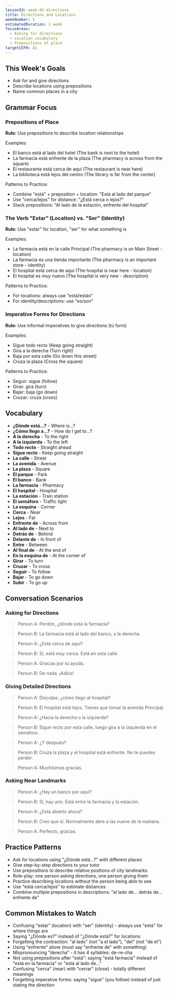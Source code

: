 ```yaml
---
lessonId: week-05-directions
title: Directions and Locations
weekNumber: 5
estimatedDuration: 1 week
focusAreas:
  - Asking for directions
  - Location vocabulary
  - Prepositions of place
targetCEFR: A1
---
```


## This Week's Goals

- Ask for and give directions
- Describe locations using prepositions
- Name common places in a city

## Grammar Focus

### Prepositions of Place

**Rule:** Use prepositions to describe location relationships

Examples:
- El banco está al lado del hotel (The bank is next to the hotel)
- La farmacia está enfrente de la plaza (The pharmacy is across from the square)
- El restaurante está cerca de aquí (The restaurant is near here)
- La biblioteca está lejos del centro (The library is far from the center)

Patterns to Practice:
- Combine "está" + preposition + location: "Está al lado del parque"
- Use "cerca/lejos" for distance: "¿Está cerca o lejos?"
- Stack prepositions: "Al lado de la estación, enfrente del hospital"

### The Verb "Estar" (Location) vs. "Ser" (Identity)

**Rule:** Use "estar" for location, "ser" for what something is

Examples:
- La farmacia está en la calle Principal (The pharmacy is on Main Street - location)
- La farmacia es una tienda importante (The pharmacy is an important store - identity)
- El hospital está cerca de aquí (The hospital is near here - location)
- El hospital es muy nuevo (The hospital is very new - description)

Patterns to Practice:
- For locations: always use "está/están"
- For identity/descriptions: use "es/son"

### Imperative Forms for Directions

**Rule:** Use informal imperatives to give directions (tú form)

Examples:
- Sigue todo recto (Keep going straight)
- Gira a la derecha (Turn right)
- Baja por esta calle (Go down this street)
- Cruza la plaza (Cross the square)

Patterns to Practice:
- Seguir: sigue (follow)
- Girar: gira (turn)
- Bajar: baja (go down)
- Cruzar: cruza (cross)

## Vocabulary

- **¿Dónde está...?** - Where is...?
- **¿Cómo llego a...?** - How do I get to...?
- **A la derecha** - To the right
- **A la izquierda** - To the left
- **Todo recto** - Straight ahead
- **Sigue recto** - Keep going straight
- **La calle** - Street
- **La avenida** - Avenue
- **La plaza** - Square
- **El parque** - Park
- **El banco** - Bank
- **La farmacia** - Pharmacy
- **El hospital** - Hospital
- **La estación** - Train station
- **El semáforo** - Traffic light
- **La esquina** - Corner
- **Cerca** - Near
- **Lejos** - Far
- **Enfrente de** - Across from
- **Al lado de** - Next to
- **Detrás de** - Behind
- **Delante de** - In front of
- **Entre** - Between
- **Al final de** - At the end of
- **En la esquina de** - At the corner of
- **Girar** - To turn
- **Cruzar** - To cross
- **Seguir** - To follow
- **Bajar** - To go down
- **Subir** - To go up

## Conversation Scenarios

### Asking for Directions

> Person A: Perdón, ¿dónde está la farmacia?

> Person B: La farmacia está al lado del banco, a la derecha.

> Person A: ¿Está cerca de aquí?

> Person B: Sí, está muy cerca. Está en esta calle.

> Person A: Gracias por tu ayuda.

> Person B: De nada. ¡Adiós!

### Giving Detailed Directions

> Person A: Disculpe, ¿cómo llego al hospital?

> Person B: El hospital está lejos. Tienes que tomar la avenida Principal.

> Person A: ¿Hacia la derecha o la izquierda?

> Person B: Sigue recto por esta calle, luego gira a la izquierda en el semáforo.

> Person A: ¿Y después?

> Person B: Cruza la plaza y el hospital está enfrente. No te puedes perder.

> Person A: Muchísimas gracias.

### Asking Near Landmarks

> Person A: ¿Hay un banco por aquí?

> Person B: Sí, hay uno. Está entre la farmacia y la estación.

> Person A: ¿Está abierto ahora?

> Person B: Creo que sí. Normalmente abre a las nueve de la mañana.

> Person A: Perfecto, gracias.

## Practice Patterns

- Ask for locations using "¿Dónde está...?" with different places
- Give step-by-step directions to your tutor
- Use prepositions to describe relative positions of city landmarks
- Role-play: one person asking directions, one person giving them
- Practice describing locations without the person being able to see
- Use "está cerca/lejos" to estimate distances
- Combine multiple prepositions in descriptions: "al lado de... detrás de... enfrente de"

## Common Mistakes to Watch

- Confusing "estar" (location) with "ser" (identity) - always use "está" for where things are
- Saying "¿Dónde es?" instead of "¿Dónde está?" for locations
- Forgetting the contraction: "al lado" (not "a el lado"), "del" (not "de el")
- Using "enfrente" alone (must say "enfrente de" with something)
- Mispronouncing "derecha" - it has 4 syllables: de-re-cha
- Not using prepositions after "está": saying "está farmacia" instead of "está en la farmacia" or "está al lado de..."
- Confusing "cerca" (near) with "cerrar" (close) - totally different meanings
- Forgetting imperative forms: saying "sigue" (you follow) instead of just stating the direction
